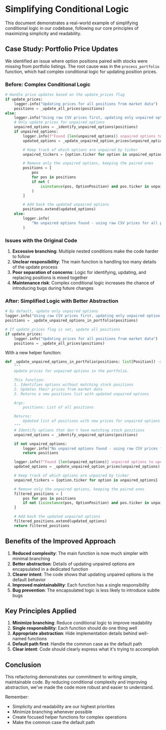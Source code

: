 # Simplifying Conditional Logic

This document demonstrates a real-world example of simplifying conditional logic in our codebase, following our core principles of maximizing simplicity and readability.

## Case Study: Portfolio Price Updates

We identified an issue where option positions paired with stocks were missing from portfolio listings. The root cause was in the `process_portfolio` function, which had complex conditional logic for updating position prices.

### Before: Complex Conditional Logic

```python
# Handle price updates based on the update_prices flag
if update_prices:
    logger.info("Updating prices for all positions from market data")
    positions = _update_all_prices(positions)
else:
    logger.info("Using raw CSV prices first, updating only unpaired option prices")
    # Only update prices for unpaired options
    unpaired_options = _identify_unpaired_options(positions)
    if unpaired_options:
        logger.info(f"Found {len(unpaired_options)} unpaired options to update")
        updated_options = _update_unpaired_option_prices(unpaired_options)

        # Keep track of which options are unpaired by ticker
        unpaired_tickers = {option.ticker for option in unpaired_options}

        # Remove only the unpaired options, keeping the paired ones
        positions = [
            pos
            for pos in positions
            if not (
                isinstance(pos, OptionPosition) and pos.ticker in unpaired_tickers
            )
        ]

        # Add back the updated unpaired options
        positions.extend(updated_options)
    else:
        logger.info(
            "No unpaired options found - using raw CSV prices for all positions"
        )
```

### Issues with the Original Code

1. **Excessive branching**: Multiple nested conditions make the code harder to follow
2. **Unclear responsibility**: The main function is handling too many details of the update process
3. **Poor separation of concerns**: Logic for identifying, updating, and replacing positions is mixed together
4. **Maintenance risk**: Complex conditional logic increases the chance of introducing bugs during future changes

### After: Simplified Logic with Better Abstraction

```python
# By default, update only unpaired options
logger.info("Using raw CSV prices first, updating only unpaired option prices")
positions = _update_unpaired_options_in_portfolio(positions)

# If update_prices flag is set, update all positions
if update_prices:
    logger.info("Updating prices for all positions from market data")
    positions = _update_all_prices(positions)
```

With a new helper function:

```python
def _update_unpaired_options_in_portfolio(positions: list[Position]) -> list[Position]:
    """
    Update prices for unpaired options in the portfolio.

    This function:
    1. Identifies options without matching stock positions
    2. Updates their prices from market data
    3. Returns a new positions list with updated unpaired options

    Args:
        positions: List of all positions

    Returns:
        Updated list of positions with new prices for unpaired options
    """
    # Identify options that don't have matching stock positions
    unpaired_options = _identify_unpaired_options(positions)

    if not unpaired_options:
        logger.info("No unpaired options found - using raw CSV prices for all positions")
        return positions

    logger.info(f"Found {len(unpaired_options)} unpaired options to update")
    updated_options = _update_unpaired_option_prices(unpaired_options)

    # Keep track of which options are unpaired by ticker
    unpaired_tickers = {option.ticker for option in unpaired_options}

    # Remove only the unpaired options, keeping the paired ones
    filtered_positions = [
        pos for pos in positions
        if not (isinstance(pos, OptionPosition) and pos.ticker in unpaired_tickers)
    ]

    # Add back the updated unpaired options
    filtered_positions.extend(updated_options)
    return filtered_positions
```

## Benefits of the Improved Approach

1. **Reduced complexity**: The main function is now much simpler with minimal branching
2. **Better abstraction**: Details of updating unpaired options are encapsulated in a dedicated function
3. **Clearer intent**: The code shows that updating unpaired options is the default behavior
4. **Improved maintainability**: Each function has a single responsibility
5. **Bug prevention**: The encapsulated logic is less likely to introduce subtle bugs

## Key Principles Applied

1. **Minimize branching**: Reduce conditional logic to improve readability
2. **Single responsibility**: Each function should do one thing well
3. **Appropriate abstraction**: Hide implementation details behind well-named functions
4. **Default path first**: Handle the common case as the default path
5. **Clear intent**: Code should clearly express what it's trying to accomplish

## Conclusion

This refactoring demonstrates our commitment to writing simple, maintainable code. By reducing conditional complexity and improving abstraction, we've made the code more robust and easier to understand.

Remember:
- Simplicity and readability are our highest priorities
- Minimize branching whenever possible
- Create focused helper functions for complex operations
- Make the common case the default path
